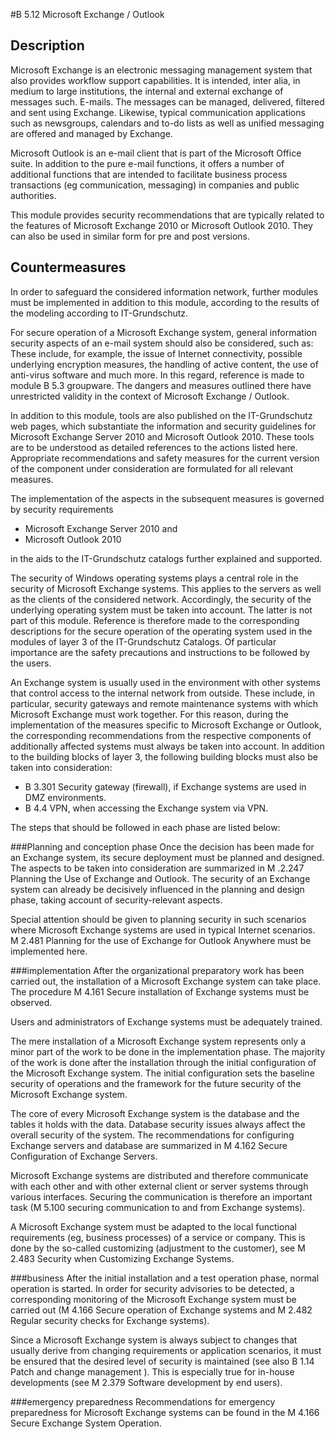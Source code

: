 #B 5.12 Microsoft Exchange / Outlook
## Description 
Microsoft Exchange is an electronic messaging management system that also provides workflow support capabilities. It is intended, inter alia, in medium to large institutions, the internal and external exchange of messages such. E-mails. The messages can be managed, delivered, filtered and sent using Exchange. Likewise, typical communication applications such as newsgroups, calendars and to-do lists as well as unified messaging are offered and managed by Exchange.

Microsoft Outlook is an e-mail client that is part of the Microsoft Office suite. In addition to the pure e-mail functions, it offers a number of additional functions that are intended to facilitate business process transactions (eg communication, messaging) in companies and public authorities.

This module provides security recommendations that are typically related to the features of Microsoft Exchange 2010 or Microsoft Outlook 2010. They can also be used in similar form for pre and post versions.



## Countermeasures 
In order to safeguard the considered information network, further modules must be implemented in addition to this module, according to the results of the modeling according to IT-Grundschutz.

For secure operation of a Microsoft Exchange system, general information security aspects of an e-mail system should also be considered, such as: These include, for example, the issue of Internet connectivity, possible underlying encryption measures, the handling of active content, the use of anti-virus software and much more. In this regard, reference is made to module B 5.3 groupware. The dangers and measures outlined there have unrestricted validity in the context of Microsoft Exchange / Outlook.

In addition to this module, tools are also published on the IT-Grundschutz web pages, which substantiate the information and security guidelines for Microsoft Exchange Server 2010 and Microsoft Outlook 2010. These tools are to be understood as detailed references to the actions listed here. Appropriate recommendations and safety measures for the current version of the component under consideration are formulated for all relevant measures.

The implementation of the aspects in the subsequent measures is governed by security requirements

* Microsoft Exchange Server 2010 and
* Microsoft Outlook 2010


in the aids to the IT-Grundschutz catalogs further explained and supported.

The security of Windows operating systems plays a central role in the security of Microsoft Exchange systems. This applies to the servers as well as the clients of the considered network. Accordingly, the security of the underlying operating system must be taken into account. The latter is not part of this module. Reference is therefore made to the corresponding descriptions for the secure operation of the operating system used in the modules of layer 3 of the IT-Grundschutz Catalogs. Of particular importance are the safety precautions and instructions to be followed by the users.

An Exchange system is usually used in the environment with other systems that control access to the internal network from outside. These include, in particular, security gateways and remote maintenance systems with which Microsoft Exchange must work together. For this reason, during the implementation of the measures specific to Microsoft Exchange or Outlook, the corresponding recommendations from the respective components of additionally affected systems must always be taken into account. In addition to the building blocks of layer 3, the following building blocks must also be taken into consideration:

* B 3.301 Security gateway (firewall), if Exchange systems are used in DMZ environments.
* B 4.4 VPN, when accessing the Exchange system via VPN.


The steps that should be followed in each phase are listed below:



###Planning and conception phase
Once the decision has been made for an Exchange system, its secure deployment must be planned and designed. The aspects to be taken into consideration are summarized in M .2.247 Planning the Use of Exchange and Outlook. The security of an Exchange system can already be decisively influenced in the planning and design phase, taking account of security-relevant aspects.

Special attention should be given to planning security in such scenarios where Microsoft Exchange systems are used in typical Internet scenarios. M 2.481 Planning for the use of Exchange for Outlook Anywhere must be implemented here.



###implementation
After the organizational preparatory work has been carried out, the installation of a Microsoft Exchange system can take place. The procedure M 4.161 Secure installation of Exchange systems must be observed.

Users and administrators of Exchange systems must be adequately trained.

The mere installation of a Microsoft Exchange system represents only a minor part of the work to be done in the implementation phase. The majority of the work is done after the installation through the initial configuration of the Microsoft Exchange system. The initial configuration sets the baseline security of operations and the framework for the future security of the Microsoft Exchange system.

The core of every Microsoft Exchange system is the database and the tables it holds with the data. Database security issues always affect the overall security of the system. The recommendations for configuring Exchange servers and database are summarized in M 4.162 Secure Configuration of Exchange Servers.

Microsoft Exchange systems are distributed and therefore communicate with each other and with other external client or server systems through various interfaces. Securing the communication is therefore an important task (M 5.100 securing communication to and from Exchange systems).

A Microsoft Exchange system must be adapted to the local functional requirements (eg, business processes) of a service or company. This is done by the so-called customizing (adjustment to the customer), see M 2.483 Security when Customizing Exchange Systems.



###business
After the initial installation and a test operation phase, normal operation is started. In order for security advisories to be detected, a corresponding monitoring of the Microsoft Exchange system must be carried out (M 4.166 Secure operation of Exchange systems and M 2.482 Regular security checks for Exchange systems).

Since a Microsoft Exchange system is always subject to changes that usually derive from changing requirements or application scenarios, it must be ensured that the desired level of security is maintained (see also B 1.14 Patch and change management ). This is especially true for in-house developments (see M 2.379 Software development by end users).



###emergency preparedness
Recommendations for emergency preparedness for Microsoft Exchange systems can be found in the M 4.166 Secure Exchange System Operation.



